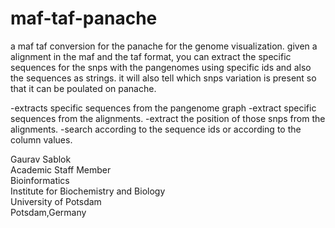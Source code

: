 # maf-taf-panache
a maf taf conversion for the panache for the genome visualization. given a alignment in the maf and the taf format, you can extract the specific sequences for the snps with the pangenomes using specific ids and also the sequences as strings. it will also tell which snps variation is present so that it can be poulated on panache.

-extracts specific sequences from the pangenome graph 
-extract specific sequences from the alignments.
-extract the position of those snps from the alignments.
-search according to the sequence ids or according to the column values. 

Gaurav Sablok \
Academic Staff Member \
Bioinformatics \
Institute for Biochemistry and Biology \
University of Potsdam \
Potsdam,Germany
